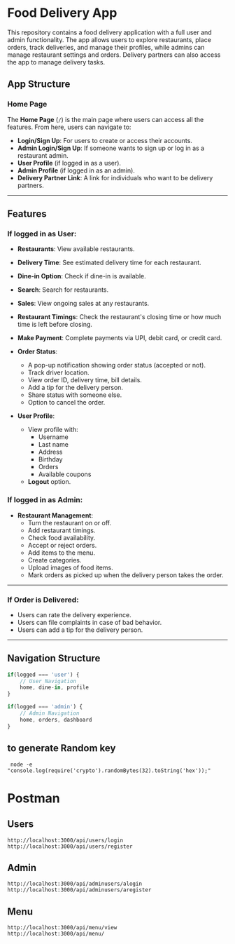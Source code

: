 # Food Delivery App

This repository contains a food delivery application with a full user and admin functionality. The app allows users to explore restaurants, place orders, track deliveries, and manage their profiles, while admins can manage restaurant settings and orders. Delivery partners can also access the app to manage delivery tasks.

## App Structure

### Home Page

The **Home Page** (`/`) is the main page where users can access all the features. From here, users can navigate to:

- **Login/Sign Up**: For users to create or access their accounts.
- **Admin Login/Sign Up**: If someone wants to sign up or log in as a restaurant admin.
- **User Profile** (if logged in as a user).
- **Admin Profile** (if logged in as an admin).
- **Delivery Partner Link**: A link for individuals who want to be delivery partners.

---

## Features

### If logged in as User:

- **Restaurants**: View available restaurants.
- **Delivery Time**: See estimated delivery time for each restaurant.
- **Dine-in Option**: Check if dine-in is available.
- **Search**: Search for restaurants.
- **Sales**: View ongoing sales at any restaurants.
- **Restaurant Timings**: Check the restaurant's closing time or how much time is left before closing.
- **Make Payment**: Complete payments via UPI, debit card, or credit card.
- **Order Status**:

  - A pop-up notification showing order status (accepted or not).
  - Track driver location.
  - View order ID, delivery time, bill details.
  - Add a tip for the delivery person.
  - Share status with someone else.
  - Option to cancel the order.

- **User Profile**:
  - View profile with:
    - Username
    - Last name
    - Address
    - Birthday
    - Orders
    - Available coupons
  - **Logout** option.

### If logged in as Admin:

- **Restaurant Management**:
  - Turn the restaurant on or off.
  - Add restaurant timings.
  - Check food availability.
  - Accept or reject orders.
  - Add items to the menu.
  - Create categories.
  - Upload images of food items.
  - Mark orders as picked up when the delivery person takes the order.

---

### If Order is Delivered:

- Users can rate the delivery experience.
- Users can file complaints in case of bad behavior.
- Users can add a tip for the delivery person.

---

## Navigation Structure

```js
if(logged === 'user') {
    // User Navigation
    home, dine-in, profile
}

if(logged === 'admin') {
    // Admin Navigation
    home, orders, dashboard
}
```

## to generate Random key

```
 node -e "console.log(require('crypto').randomBytes(32).toString('hex'));"

```

# Postman

## Users

```
http://localhost:3000/api/users/login
http://localhost:3000/api/users/register

```

## Admin

```
http://localhost:3000/api/adminusers/alogin
http://localhost:3000/api/adminusers/aregister

```

## Menu

```
http://localhost:3000/api/menu/view
http://localhost:3000/api/menu/

```
